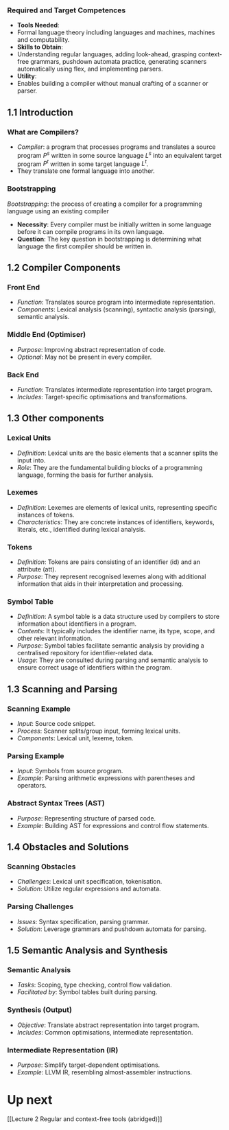 ### Required and Target Competences
- **Tools Needed**: 
 - Formal language theory including languages and machines, machines and computability.
- **Skills to Obtain**: 
 - Understanding regular languages, adding look-ahead, grasping context-free grammars, pushdown automata practice, generating scanners automatically using flex, and implementing parsers.
- **Utility**: 
 - Enables building a compiler without manual crafting of a scanner or parser.
## 1.1 Introduction
### What are Compilers?
- *Compiler*: a program that processes programs and translates a source program $P^s$ written in some source language $L^s$ into an equivalent target program $P^t$ written in some target language $L^t$.
- They translate one formal language into another.
### Bootstrapping
*Bootstrapping*: the process of creating a compiler for a programming language using an existing compiler

- **Necessity**: Every compiler must be initially written in some language before it can compile programs in its own language.
- **Question**: The key question in bootstrapping is determining what language the first compiler should be written in.
## 1.2 Compiler Components
### Front End
- *Function*: Translates source program into intermediate representation.
- *Components*: Lexical analysis (scanning), syntactic analysis (parsing), semantic analysis.
### Middle End (Optimiser)
- *Purpose*: Improving abstract representation of code.
- *Optional*: May not be present in every compiler.
### Back End
- *Function*: Translates intermediate representation into target program.
- *Includes*: Target-specific optimisations and transformations.

## 1.3 Other components

### Lexical Units
- *Definition*: Lexical units are the basic elements that a scanner splits the input into.
- *Role*: They are the fundamental building blocks of a programming language, forming the basis for further analysis.
### Lexemes
- *Definition*: Lexemes are elements of lexical units, representing specific instances of tokens.
- *Characteristics*: They are concrete instances of identifiers, keywords, literals, etc., identified during lexical analysis.
### Tokens
- *Definition*: Tokens are pairs consisting of an identifier (id) and an attribute (att).
- *Purpose*: They represent recognised lexemes along with additional information that aids in their interpretation and processing.
### Symbol Table
- *Definition*: A symbol table is a data structure used by compilers to store information about identifiers in a program.
- *Contents*: It typically includes the identifier name, its type, scope, and other relevant information.
- *Purpose*: Symbol tables facilitate semantic analysis by providing a centralised repository for identifier-related data.
- *Usage*: They are consulted during parsing and semantic analysis to ensure correct usage of identifiers within the program.
## 1.3 Scanning and Parsing

### Scanning Example
- *Input*: Source code snippet.
- *Process*: Scanner splits/group input, forming lexical units.
- *Components*: Lexical unit, lexeme, token.
### Parsing Example
- *Input*: Symbols from source program.
- *Example*: Parsing arithmetic expressions with parentheses and operators.
### Abstract Syntax Trees (AST)
- *Purpose*: Representing structure of parsed code.
- *Example*: Building AST for expressions and control flow statements.
## 1.4 Obstacles and Solutions
### Scanning Obstacles
- *Challenges*: Lexical unit specification, tokenisation.
- *Solution*: Utilize regular expressions and automata.
### Parsing Challenges
- *Issues*: Syntax specification, parsing grammar.
- *Solution*: Leverage grammars and pushdown automata for parsing.
## 1.5 Semantic Analysis and Synthesis
### Semantic Analysis
- *Tasks*: Scoping, type checking, control flow validation.
- *Facilitated by*: Symbol tables built during parsing.
### Synthesis (Output)
- *Objective*: Translate abstract representation into target program.
- *Includes*: Common optimisations, intermediate representation.
### Intermediate Representation (IR)
- *Purpose*: Simplify target-dependent optimisations.
- *Example*: LLVM IR, resembling almost-assembler instructions.

# Up next
[[Lecture 2 Regular and context-free tools (abridged)]]